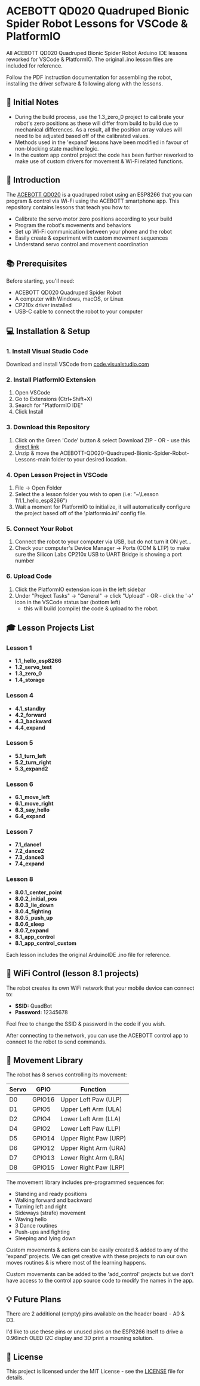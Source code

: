 # ACEBOTT QD020 Quadruped Bionic Spider Robot Lessons for VSCode & PlatformIO

All ACEBOTT QD020 Quadruped Bionic Spider Robot Arduino IDE lessons reworked for VSCode & PlatformIO. The original .ino lesson files are included for reference.

Follow the PDF instruction documentation for assembling the robot, installing the driver software & following along with the lessons.

## 📝 Initial Notes
- During the build process, use the 1.3_zero_0 project to calibrate your robot's zero positions as these will differ from build to build due to mechanical differences. As a result, all the position array values will need to be adjusted based off of the calibrated values.
- Methods used in the 'expand' lessons have been modified in favour of non-blocking state machine logic.
- In the custom app control project the code has been further reworked to make use of custom drivers for movement & Wi-Fi related functions.

## 🤖 Introduction

The [ACEBOTT QD020](https://acebott.com/product/qd020-bionic-spider-kit/) is a quadruped robot using an ESP8266 that you can program & control via Wi-Fi using the ACEBOTT smartphone app. This repository contains lessons that teach you how to:
- Calibrate the servo motor zero positions according to your build
- Program the robot's movements and behaviors
- Set up Wi-Fi communication between your phone and the robot
- Easily create & experiment with custom movement sequences
- Understand servo control and movement coordination

## 📚 Prerequisites

Before starting, you'll need:
- ACEBOTT QD020 Quadruped Spider Robot
- A computer with Windows, macOS, or Linux
- CP210x driver installed
- USB-C cable to connect the robot to your computer

## 💻 Installation & Setup

### 1. Install Visual Studio Code
Download and install VSCode from [code.visualstudio.com](https://code.visualstudio.com/)

### 2. Install PlatformIO Extension
1. Open VSCode
2. Go to Extensions (Ctrl+Shift+X)
3. Search for "PlatformIO IDE"
4. Click Install

### 3. Download this Repository
1. Click on the Green 'Code' button & select Download ZIP - OR - use this [direct link](https://github.com/Dildz/ACEBOTT-QD020-Quadruped-Bionic-Spider-Robot-Lessons/archive/refs/heads/main.zip)
2. Unzip & move the ACEBOTT-QD020-Quadruped-Bionic-Spider-Robot-Lessons-main folder to your desired location.

### 4. Open Lesson Project in VSCode
1. File → Open Folder
2. Select the a lesson folder you wish to open (i.e: "~\Lesson 1\1.1_hello_esp8266")
3. Wait a moment for PlatformIO to initialize, it will automatically configure the project based off of the 'platformio.ini' config file.

### 5. Connect Your Robot
1. Connect the robot to your computer via USB, but do not turn it ON yet...
2. Check your computer's Device Manager → Ports (COM & LTP) to make sure the Silicon Labs CP210x USB to UART Bridge is showing a port number

### 6. Upload Code
1. Click the PlatformIO extension icon in the left sidebar
2. Under "Project Tasks" → "General" → click "Upload" - OR - click the '→' icon in the VSCode status bar (bottom left)
   - this will build (compile) the code & upload to the robot.

## 🎓 Lesson Projects List

### Lesson 1
- **1.1_hello_esp8266**
- **1.2_servo_test**
- **1.3_zero_0**
- **1.4_storage**
### Lesson 4
- **4.1_standby**
- **4.2_forward**
- **4.3_backward**
- **4.4_expand**
### Lesson 5
- **5.1_turn_left**
- **5.2_turn_right**
- **5.3_expand2**
### Lesson 6
- **6.1_move_left**
- **6.1_move_right**
- **6.3_say_hello**
- **6.4_expand**
### Lesson 7
- **7.1_dance1**
- **7.2_dance2**
- **7.3_dance3**
- **7.4_expand**
### Lesson 8
- **8.0.1_center_point**
- **8.0.2_initial_pos**
- **8.0.3_lie_down**
- **8.0.4_fighting**
- **8.0.5_push_up**
- **8.0.6_sleep**
- **8.0.7_expand**
- **8.1_app_control**
- **8.1_app_control_custom**

Each lesson includes the original ArduinoIDE .ino file for reference.

## 📶 WiFi Control (lesson 8.1 projects)

The robot creates its own WiFi network that your mobile device can connect to:

- **SSID:** QuadBot
- **Password:** 12345678

Feel free to change the SSID & password in the code if you wish.

After connecting to the network, you can use the ACEBOTT control app to connect to the robot to send commands.

## 🦵 Movement Library

The robot has 8 servos controlling its movement:

| Servo | GPIO   | Function              |
|-------|--------|-----------------------|
| D0    | GPIO16 | Upper Left Paw (ULP)  |
| D1    | GPIO5  | Upper Left Arm (ULA)  |
| D2    | GPIO4  | Lower Left Arm (LLA)  |
| D4    | GPIO2  | Lower Left Paw (LLP)  |
| D5    | GPIO14 | Upper Right Paw (URP) |
| D6    | GPIO12 | Upper Right Arm (URA) |
| D7    | GPIO13 | Lower Right Arm (LRA) |
| D8    | GPIO15 | Lower Right Paw (LRP) |

The movement library includes pre-programmed sequences for:
- Standing and ready positions
- Walking forward and backward
- Turning left and right
- Sideways (strafe) movement
- Waving hello
- 3 Dance routines
- Push-ups and fighting
- Sleeping and lying down

Custom movements & actions can be easily created & added to any of the 'expand' projects. We can get creative with these projects to run our own moves routines & is where most of the learning happens. 

Custom movements can be added to the 'add_control' projects but we don't have access to the control app source code to modify the names in the app.

## 💡 Future Plans

There are 2 additional (empty) pins available on the header board - A0 & D3.

I'd like to use these pins or unused pins on the ESP8266 itself to drive a 0.96inch OLED I2C display and 3D print a mouning solution.

## 📄 License

This project is licensed under the MIT License - see the [LICENSE](LICENSE) file for details.
